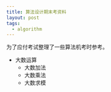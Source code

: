 ```yaml
---
title: 算法设计期末考资料
layout: post
tags:
  - algorithm
---
```


为了应付考试整理了一些算法机考时参考。

* 大数运算
  - 大数加法
  - 大数乘法
  - 大数求模
